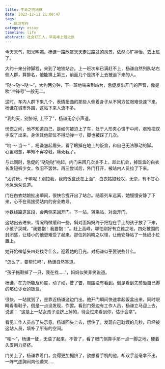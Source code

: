 ```yaml
---
title: 牛马之挤地铁
date: 2023-12-11 21:00:47
tags: 
  - 练习写作
category: essay
timeline: life
abstract: 社会打工人，早高峰上班之旅
---
```


今天天气，阳光明媚。杨谦一路欣赏天天走过路过的风景，依然心旷神怡，去上班了。

大约十来分钟脚程，来到了地铁站台。上一班次车已满赶不上，杨谦自然列队站右侧人群，算排名，他能排上第三，前面几个是挤不上去被迫下来的人。

“哒～哒～哒～”，大约两分钟，下一班地铁来到站台，急促发出开门的声音，像是吹“冲锋号”一般无二。

这时，车内人群下来几个，表情扭曲的那些人侧着身子从不同方位艰难快速下来。杨谦在城市外围，这站下来人流不多。

“我的天，别挤呀, 上不了”，杨谦无奈小声道。

恍惚之间，他不知道自己，是如何被迫上了车，处于人形夹心饼干中间，艰难把双手取了出来，身体其他部位不得动弹一寸，脚也被踩了几次。

“哟 ～ 当～ ” ，杨谦皱起眉头，看了眼掉在地上的饭盒，和自己无法移动的脚。心里暗想，早知不穿凉鞋，痛死我了。

与此同时，急促的“哒哒哒”响起，内门来回几次关不上，趁此机会，掉饭盒的白衣长发短裤少女，依旧不罢休，再三尝试后，外门打开，被站内人员拉了下来。

“太讨厌，干嘛呢！别拉我，我的饭盒还在上面”，白衣姑娘轻叹，无奈，有不甘心地急匆匆说道。

门在白衣姑娘扯出瞬间，很快合拢开出了站台。随着列车远离，她慢慢安静了下来，心不在焉接受站内的安全教导。

地铁线路这区段，会两侧来回开门。下一站，转乘站，对面开门。

这站出去进来，情况稍微缓和一些。斜对面妈妈终于把抱在手上的孩子放了下来，小孩子哭喊，“我要抱！我要抱！”。赶上高峰，哪怕刚好有立锥之地，四处被围的封闭感，让矮小的他更难受了起来。那位妈妈晓之以理，让他安静站了一处细小位置上。

她开始微低头四处找寻什么，迎着她的目光，对杨谦似乎要说些什么。

“怎么了，要帮忙吗”，杨谦自然答道。

“孩子拖鞋掉了一只，我在找.....”，妈妈似笑非笑说道。

杨谦，在力所能及角度，动了动，瞥了瞥，周围没有看到。倒是看到先前砸自己脚的那位少女的饭盒。

很快，一站就到了，是靠近杨谦这边门出。他开门瞬间快速拿起饭盒出来，同时眼睛看看鞋子，倒是一点没发现，作罢。看到门旁边有工作人员，杨谦立马迎上去，说道： “这是上一站女孩子没挤上掉的，待会过来看到你，估计会拿”。

看见工作人员点了头示意。杨谦回头上去，愣住了。发现自己耽误的几秒，已经被这站人员，填补了所有的空间。

“哇～”，杨谦一怔，无语了起来。不管了，看了眼门侧靠手那一点一脚之地，硬着头皮用力挤挤。

门关上了，杨谦靠着门，变得更加拥挤了，欲想看手机的他，却双手丝毫拿不出，一阵气虚胸闷向他袭来.....




